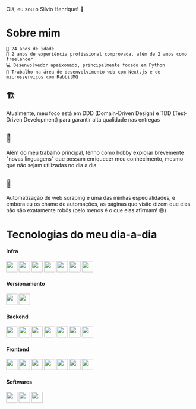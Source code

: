 Olá, eu sou o Silvio Henrique! 👋

# Sobre mim

    🌟 24 anos de idade
    💼 2 anos de experiência profissional comprovada, além de 2 anos como freelancer
    💻 Desenvolvedor apaixonado, principalmente focado em Python
    🚀 Trabalho na área de desenvolvimento web com Next.js e de microsserviços com RabbitMQ
  
## 🏗️
Atualmente, meu foco está em DDD (Domain-Driven Design) e TDD (Test-Driven Development) para garantir alta qualidade nas entregas  
## 🎯
Além do meu trabalho principal, tenho como hobby explorar brevemente "novas linguagens" que possam enriquecer meu conhecimento, mesmo que não sejam utilizadas no dia a dia
## 🤖
Automatização de web scraping é uma das minhas especialidades, e embora eu os chame de automações, as páginas que visito dizem que eles não são exatamente robôs (pelo menos é o que elas afirmam! 😄)

# Tecnologias do meu dia-a-dia
#### Infra
<span><img src="https://github.com/marwin1991/profile-technology-icons/assets/136815194/82df4543-236b-4e45-9604-5434e3faab17" width="30"/></span>
<span><img src="https://user-images.githubusercontent.com/25181517/183868728-b2e11072-00a5-47e2-8a4e-4ebbb2b8c554.png" width="30"/></span>
<span><img src="https://user-images.githubusercontent.com/25181517/183896128-ec99105a-ec1a-4d85-b08b-1aa1620b2046.png" width="30"/></span>
<span><img src="https://github.com/marwin1991/profile-technology-icons/assets/136815194/50342602-8025-4030-b492-550f2eaa4073" width="30"/></span>
<span><img src="https://user-images.githubusercontent.com/25181517/117207330-263ba280-adf4-11eb-9b97-0ac5b40bc3be.png" width="30"/></span>
<span><img src="https://user-images.githubusercontent.com/25181517/183911544-95ad6ba7-09bf-4040-ac44-0adafedb9616.png" width="30"/></span>
<span><img src="https://github.com/marwin1991/profile-technology-icons/assets/19180175/3b371807-db7c-45b4-8720-c0cfc901680a" width="30"/></span>

#### Versionamento
<span><img src="https://user-images.githubusercontent.com/25181517/192108374-8da61ba1-99ec-41d7-80b8-fb2f7c0a4948.png" width="30"/></span>
<span><img src="https://user-images.githubusercontent.com/25181517/192108372-f71d70ac-7ae6-4c0d-8395-51d8870c2ef0.png" width="30"/></span>

#### Backend
<span><img src="https://user-images.githubusercontent.com/25181517/186711335-a3729606-5a78-4496-9a36-06efcc74f800.png" width="30"/></span>
<span><img src="https://user-images.githubusercontent.com/25181517/192107858-fe19f043-c502-4009-8c47-476fc89718ad.png" width="30"/></span>
<span><img src="https://user-images.githubusercontent.com/25181517/183423507-c056a6f9-1ba8-4312-a350-19bcbc5a8697.png" width="30"/></span>
<span><img src="https://user-images.githubusercontent.com/25181517/183423775-2276e25d-d43d-4e58-890b-edbc88e915f7.png" width="30"/></span>
<span><img src="https://user-images.githubusercontent.com/25181517/184117132-9e89a93b-65fb-47c3-91e7-7d0f99e7c066.png" width="30"/></span>
<span><img src="https://github.com/marwin1991/profile-technology-icons/assets/62091613/9bf5650b-e534-4eae-8a26-8379d076f3b4" width="30"/></span>
<span><img src="https://user-images.githubusercontent.com/25181517/184103699-d1b83c07-2d83-4d99-9a1e-83bd89e08117.png" width="30"/></span>

#### Frontend
<span><img src="https://user-images.githubusercontent.com/25181517/183898674-75a4a1b1-f960-4ea9-abcb-637170a00a75.png" width="30"/></span>
<span><img src="https://user-images.githubusercontent.com/25181517/192158954-f88b5814-d510-4564-b285-dff7d6400dad.png" width="30"/></span>
<span><img src="https://user-images.githubusercontent.com/25181517/190887795-99cb0921-e57f-430b-a111-e165deedaa36.png" width="30"/></span>
<span><img src="https://user-images.githubusercontent.com/25181517/117447155-6a868a00-af3d-11eb-9cfe-245df15c9f3f.png" width="30"/></span>
<span><img src="https://user-images.githubusercontent.com/25181517/183897015-94a058a6-b86e-4e42-a37f-bf92061753e5.png" width="30"/></span>
<span><img src="https://user-images.githubusercontent.com/25181517/183890598-19a0ac2d-e88a-4005-a8df-1ee36782fde1.png" width="30"/></span>
<span><img src="https://github.com/marwin1991/profile-technology-icons/assets/136815194/5f8c622c-c217-4649-b0a9-7e0ee24bd704" width="30"/></span>

#### Softwares
<span><img src="https://user-images.githubusercontent.com/25181517/192108891-d86b6220-e232-423a-bf5f-90903e6887c3.png" width="30"/></span>
<span><img src="https://user-images.githubusercontent.com/25181517/192109061-e138ca71-337c-4019-8d42-4792fdaa7128.png" width="30"/></span>
<span><img src="https://user-images.githubusercontent.com/25181517/189715289-df3ee512-6eca-463f-a0f4-c10d94a06b2f.png" width="30"/></span>
